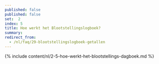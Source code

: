 ```yaml
---
published: false
published: false
set:  2
index: 5
title: Hoe werkt het Blootstellingslogboek?
summary: 
redirect_from: 
  - /nl/faq/29-blootstellingslogboek-getallen
---
```

{% include content/nl/2-5-hoe-werkt-het-blootstellings-dagboek.md %}
